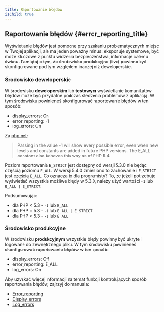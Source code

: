 ```yaml
---
title: Raportowanie błędów
isChild: true
---
```


## Raportowanie błędów {#error_reporting_title}

Wyświetlanie błędów jest pomocne przy szukaniu problematycznych miejsc w Twojej aplikacji, ale ma jeden poważny minus:
eksponuje systemowe, być może kluczowe z punktu widzenia bezpieczeństwa, informacje całemu światu. Pamiętaj o tym, że
środowisko produkcyjne (live) powinno być skonfigurowane pod tym względem inaczej niż deweloperskie. 

### Środowisko deweloperskie

W środowisku <strong>deweloperskim</strong> lub <strong>testowym</strong> wyświetlanie komunikatów błędów może być
przydatne podczas śledzenia problemów z aplikacją. W tym środowisku powinieneś skonfigurować raportowanie błędów w ten
sposób:

- display_errors: On
- error_reporting: -1
- log_errors: On

Za [php.net](http://pl1.php.net/manual/pl/function.error-reporting.php):

> Passing in the value -1 will show every possible error, even when new levels and constants are added in future PHP versions. The E_ALL constant also behaves this way as of PHP 5.4.

Poziom raportowania `E_STRICT` jest dostępny od wersji 5.3.0 nie będąc częścią poziomu `E_ALL`. W wersji 5.4.0
zmieniono to zachowanie i `E_STRICT` jest częścią `E_ALL`. Co oznacza to dla programisty? To, że jeżeli potrzebuje
wyświetlać wszystkie możliwe błędy w 5.3.0, należy użyć wartości `-1` lub `E_ALL | E_STRICT`.

Podsumowując:

* dla PHP &lt; 5.3 - `-1` lub `E_ALL`
* dla PHP = 5.3 - `-1` lub `E_ALL | E_STRICT`
* dla PHP &gt; 5.3 - `-1` lub `E_ALL`

### Środowisko produkcyjne

W środowisku <strong>produkcyjnym</strong> wszystkie błędy powinny być ukryte i logowane do zewnętrznego pliku. W tym
środowisku powinieneś skonfigurować raportowanie błędów w ten sposób: 

- display_errors: Off
- error_reporting: E_ALL
- log_errors: On

Aby uzyskać więcej informacji na temat funkcji kontrolujących sposób raportowania błędów, zajrzyj do manuala:

* [Error_reporting](http://www.php.net/manual/pl/errorfunc.configuration.php#ini.error-reporting)
* [Display_errors](http://www.php.net/manual/pl/errorfunc.configuration.php#ini.display-errors)
* [Log_errors](http://www.php.net/manual/pl/errorfunc.configuration.php#ini.log-errors)